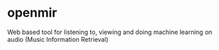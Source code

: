 openmir
=======

Web based tool for listening to, viewing and doing machine learning on audio (Music Information Retrieval)
